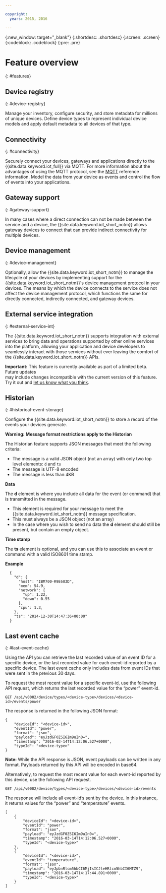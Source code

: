 ```yaml
---

copyright:
  years: 2015, 2016

---
```


{:new_window: target="_blank"}
{:shortdesc: .shortdesc}
{:screen: .screen}
{:codeblock: .codeblock}
{:pre: .pre}


# Feature overview
{: #features}

## Device registry
{: #device-registry}

Manage your inventory, configure security, and store metadata for millions of unique devices.  Define
device types to represent individual device models and apply default metadata to all devices of that type.


## Connectivity
{: #connectivity}

Securely connect your devices, gateways and applications directly to the {{site.data.keyword.iot_full}} via MQTT.  For more information about the advantages of using
the MQTT protocol, see the [MQTT](../reference/mqtt/index.html) reference information.
Model the data from your device as events and control the flow of events into your applications.


## Gateway support
{: #gateway-support}

In many cases where a direct connection can not be made between the service and a device, the {{site.data.keyword.iot_short_notm}} allows
gateway devices to connect that can provide indirect connectivity for multiple devices.


## Device management
{: #device-management}

Optionally, allow the {{site.data.keyword.iot_short_notm}} to manage the lifecycle of your devices by implementing support for
the {{site.data.keyword.iot_short_notm}}'s device management protocol in your devices.  The means by which the device
connects to the service does not affect the device management protocol, which functions the
same for directly connected, indirectly connected, and gateway devices.


## External service integration
{: #external-service-int}

The {{site.data.keyword.iot_short_notm}} supports integration with external services to bring data and operations supported by
other online services into the platform, allowing your application and device developers to
seamlessly interact with those services without ever leaving the comfort of the {{site.data.keyword.iot_short_notm}} APIs.

**Important:** This feature is currently available as part of a limited beta. Future updates  
may include changes incompatible with the current version of this feature. Try it out and [let us know what you think](https://developer.ibm.com/answers/smart-spaces/17/internet-of-things.html).


## Historian
{: #historical-event-storage}

Configure the {{site.data.keyword.iot_short_notm}} to store a record of the events your devices generate.

**Warning:** **Message format restrictions apply to the Historian**

The Historian feature supports JSON messages that meet the following criteria:

- The message is a valid JSON object (not an array) with only two top level elements: ``d`` and ``ts``
- The message is UTF-8 encoded
- The message is less than 4KB

**Data**

The **d** element is where you include all data for the event (or command) that is transmitted in the message.

- This element is required for your message to meet the {{site.data.keyword.iot_short_notm}} message specification.
- This must always be a JSON object (not an array)
- In the case where you wish to send no data the **d** element should still be present, but contain an empty object.

**Time stamp**

The **ts** element is optional, and you can use this to associate an event or command with a valid ISO8601 time stamp.

**Example**

```
  {
    "d": {
      "host": "IBM700-R9E683D",
      "mem": 54.9,
      "network": {
        "up": 1.22,
        "down": 0.55
      },
      "cpu": 1.3,
    },
    "ts": "2014-12-30T14:47:36+00:00"
  }
  ```

## Last event cache
{: #last-event-cache}

Using the API you can retrieve the last recorded value of an event ID for a specific device, or the last recorded value for each event-id reported by a specific device. The last event cache only includes data from event IDs that were sent in the previous 30 days.

To request the most recent value for a specific event-id, use the following API request, which returns the last recorded value for the “power” event-id.

```
GET /api/v0002/device/types/<device-type>/devices/<device-id>/events/power
```

The response is returned in the following JSON format:

```
{
    "deviceId": "<device-id>",
    "eventId": "power",
    "format": "json",
    "payload": "eyJzdGF0ZSI6Im9uIn0=",
    "timestamp": "2016-03-14T14:12:06.527+0000",
    "typeId": "<device-type>"
}
```

**Note:** While the API response is JSON, event payloads can be written in any format. Payloads returned by this API will be encoded in base64.

Alternatively, to request the most recent value for each event-id reported by this device, use the following API request.

```
GET /api/v0002/device/types/<device-type>/devices/<device-id>/events
```

The response will include all event-id’s sent by the device. In this instance, it returns values for the “power” and “temperature” events.

```
[
    {
        "deviceId": "<device-id>",
        "eventId": "power",
        "format": "json",
        "payload": "eyJzdGF0ZSI6Im9uIn0=",
        "timestamp": "2016-03-14T14:12:06.527+0000",
        "typeId": "<device-type>"
    },
    {
        "deviceId": "<device-id>",
        "eventId": "temperature",
        "format": "json",
        "payload": "eyJpbnRlcm5hbCI6MjIsICJleHRlcm5hbCI6MTZ9",
        "timestamp": "2016-03-14T14:17:44.891+0000",
        "typeId": "<device-type>"
    }
]
```
